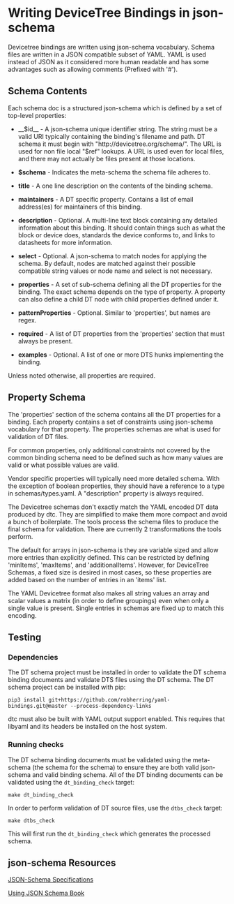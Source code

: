 # Writing DeviceTree Bindings in json-schema

Devicetree bindings are written using json-schema vocabulary. Schema files are
written in a JSON compatible subset of YAML. YAML is used instead of JSON as it
considered more human readable and has some advantages such as allowing
comments (Prefixed with '#').

## Schema Contents

Each schema doc is a structured json-schema which is defined by a set of
top-level properties:

- __$id__ - A json-schema unique identifier string. The string must be a valid
URI typically containing the binding's filename and path. DT schema it must
begin with "http://devicetree.org/schema/". The URL is used for non file local
"$ref" lookups. A URL is used even for local files, and there may not actually
be files present at those locations.

- __$schema__ - Indicates the meta-schema the schema file adheres to.

- __title__ - A one line description on the contents of the binding schema.

- __maintainers__ - A DT specific property. Contains a list of email address(es)
for maintainers of this binding.

- __description__ - Optional. A multi-line text block containing any detailed
information about this binding. It should contain things such as what the block
or device does, standards the device conforms to, and links to datasheets for
more information.

- __select__ - Optional. A json-schema to match nodes for applying the schema.
By default, nodes are matched against their possible compatible string values
or node name and select is not necessary.

- __properties__ - A set of sub-schema defining all the DT properties for the
binding. The exact schema depends on the type of property. A property can also
define a child DT node with child properties defined under it.

- __patternProperties__ - Optional. Similar to 'properties', but names are regex.

- __required__ - A list of DT properties from the 'properties' section that
must always be present.

- __examples__ - Optional. A list of one or more DTS hunks implementing the
binding.

Unless noted otherwise, all properties are required.

## Property Schema

The 'properties' section of the schema contains all the DT properties for a
binding. Each property contains a set of constraints using json-schema
vocabulary for that property. The properties schemas are what is used for
validation of DT files.

For common properties, only additional constraints not covered by the common
binding schema need to be defined such as how many values are valid or what
possible values are valid.

Vendor specific properties will typically need more detailed schema. With the
exception of boolean properties, they should have a reference to a type in
schemas/types.yaml. A "description" property is always required.

The Devicetree schemas don't exactly match the YAML encoded DT data produced by
dtc. They are simplified to make them more compact and avoid a bunch of
boilerplate. The tools process the schema files to produce the final schema for
validation. There are currently 2 transformations the tools perform.

The default for arrays in json-schema is they are variable sized and allow more
entries than explicitly defined. This can be restricted by defining 'minItems',
'maxItems', and 'additionalItems'. However, for DeviceTree Schemas, a fixed
size is desired in most cases, so these properties are added based on the
number of entries in an 'items' list.

The YAML Devicetree format also makes all string values an array and scalar
values a matrix (in order to define groupings) even when only a single value
is present. Single entries in schemas are fixed up to match this encoding.

## Testing

### Dependencies

The DT schema project must be installed in order to validate the DT schema
binding documents and validate DTS files using the DT schema. The DT schema
project can be installed with pip:

`pip3 install git+https://github.com/robherring/yaml-bindings.git@master --process-dependency-links`

dtc must also be built with YAML output support enabled. This requires that
libyaml and its headers be installed on the host system.

### Running checks

The DT schema binding documents must be validated using the meta-schema (the
schema for the schema) to ensure they are both valid json-schema and valid
binding schema. All of the DT binding documents can be validated using the
`dt_binding_check` target:

`make dt_binding_check`

In order to perform validation of DT source files, use the `dtbs_check` target:

`make dtbs_check`

This will first run the `dt_binding_check` which generates the processed schema.

## json-schema Resources

[JSON-Schema Specifications](http://json-schema.org/)

[Using JSON Schema Book](http://usingjsonschema.com/)
